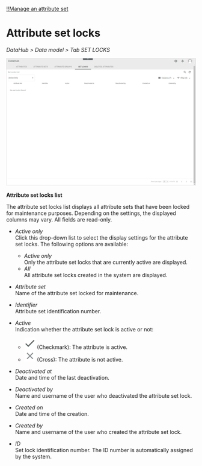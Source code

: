 [!!Manage an attribute set](../Integration/02_ManageAttributeSets.md)

# Attribute set locks

*DataHub > Data model > Tab SET LOCKS*

![Attribute set locks](../../Assets/Screenshots/DataHub/Settings/AttributeSetLocks/AttributeSetLocksList.png "[Attribute set locks]")


**Attribute set locks list**

The attribute set locks list displays all attribute sets that have been locked for maintenance purposes. Depending on the settings, the displayed columns may vary. All fields are read-only.

- *Active only*  
    Click this drop-down list to select the display settings for the attribute set locks. The following options are available:
    -  *Active only*  
        Only the attribute set locks that are currently active are displayed.
    - *All*  
        All attribute set locks created in the system are displayed.

- *Attribute set*  
    Name of the attribute set locked for maintenance.

- *Identifier*  
    Attribute set identification number.

[comment]: <> (Was ist identifier hier? Attribute set ID oder Key? Was ist der Unterschied zwischen diesem Identifier und ID-Spalte? S. unten. Stimmt das so?)

- *Active*  
    Indication whether the attribute set lock is active or not:
    - ![Check](../../Assets/Icons/Check.png "[Check]") (Checkmark): The attribute is active.  
    - ![Cross](../../Assets/Icons/Cross02.png "[Cross]") (Cross): The attribute is not active.

- *Deactivated at*    
    Date and time of the last deactivation.

- *Deactivated by*  
    Name and username of the user who deactivated the attribute set lock.

- *Created on*   
    Date and time of the creation.

- *Created by*   
    Name and username of the user who created the attribute set lock.

- *ID*  
    Set lock identification number. The ID number is automatically assigned by the system. 

